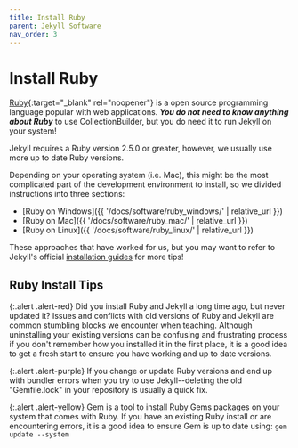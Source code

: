 ```yaml
---
title: Install Ruby
parent: Jekyll Software
nav_order: 3
---
```


# Install Ruby

[Ruby](https://www.ruby-lang.org/en/){:target="_blank" rel="noopener"} is a open source programming language popular with web applications.
**_You do not need to know anything about Ruby_** to use CollectionBuilder, but you do need it to run Jekyll on your system!

Jekyll requires a Ruby version 2.5.0 or greater, however, we usually use more up to date Ruby versions. 

Depending on your operating system (i.e. Mac), this might be the most complicated part of the development environment to install, so we divided instructions into three sections:

- [Ruby on Windows]({{ '/docs/software/ruby_windows/' | relative_url }})
- [Ruby on Mac]({{ '/docs/software/ruby_mac/' | relative_url }})
- [Ruby on Linux]({{ '/docs/software/ruby_linux/' | relative_url }})

These approaches that have worked for us, but you may want to refer to Jekyll's official [installation guides](https://jekyllrb.com/docs/installation/) for more tips!

## Ruby Install Tips 

{:.alert .alert-red}
Did you install Ruby and Jekyll a long time ago, but never updated it?
Issues and conflicts with old versions of Ruby and Jekyll are common stumbling blocks we encounter when teaching.
Although uninstalling your existing versions can be confusing and frustrating process if you don't remember how you installed it in the first place, it is a good idea to get a fresh start to ensure you have working and up to date versions.

{:.alert .alert-purple}
If you change or update Ruby versions and end up with bundler errors when you try to use Jekyll--deleting the old "Gemfile.lock" in your repository is usually a quick fix.

{:.alert .alert-yellow}
Gem is a tool to install Ruby Gems packages on your system that comes with Ruby. 
If you have an existing Ruby install or are encountering errors, it is a good idea to ensure Gem is up to date using: `gem update --system`
